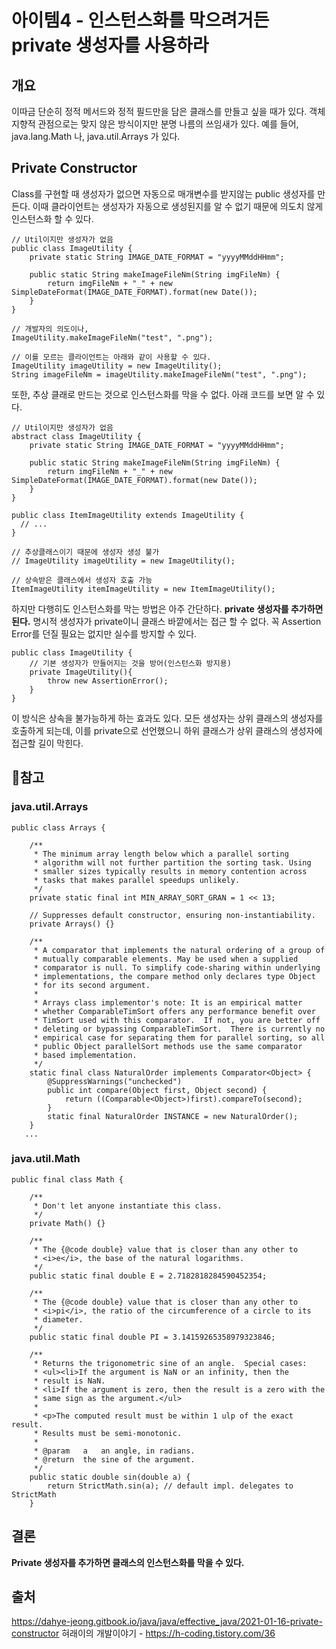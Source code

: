 # 아이템4  - 인스턴스화를 막으려거든 private 생성자를 사용하라

## 개요

이따금 단순히 정적 메서드와 정적 필드만을 담은 클래스를 만들고 싶을 때가 있다. 객체 지향적 관점으로는 맞지 않은 방식이지만 분명 나름의 쓰임새가 있다. 예를 들어, java.lang.Math 나, java.util.Arrays 가 있다.

## Private Constructor

Class를 구현할 때 생성자가 없으면 자동으로 매개변수를 받지않는 public 생성자를 만든다. 이때 클라이언트는 생성자가 자동으로 생성된지를 알 수 없기 때문에 의도치 않게 인스턴스화 할 수 있다.

```
// Util이지만 생성자가 없음
public class ImageUtility {
    private static String IMAGE_DATE_FORMAT = "yyyyMMddHHmm";

    public static String makeImageFileNm(String imgFileNm) {
        return imgFileNm + "_" + new SimpleDateFormat(IMAGE_DATE_FORMAT).format(new Date());
    }
}
```

```
// 개발자의 의도이나,
ImageUtility.makeImageFileNm("test", ".png");

// 이를 모르는 클라이언트는 아래와 같이 사용할 수 있다. 
ImageUtility imageUtility = new ImageUtility();
String imageFileNm = imageUtility.makeImageFileNm("test", ".png");
```

또한, 추상 클래로 만드는 것으로 인스턴스화를 막을 수 없다. 아래 코드를 보면 알 수 있다.

```
// Util이지만 생성자가 없음
abstract class ImageUtility {
    private static String IMAGE_DATE_FORMAT = "yyyyMMddHHmm";

    public static String makeImageFileNm(String imgFileNm) {
        return imgFileNm + "_" + new SimpleDateFormat(IMAGE_DATE_FORMAT).format(new Date());
    }
}
```

```
public class ItemImageUtility extends ImageUtility {
  // ...
}
```

```
// 추상클래스이기 때문에 생성자 생성 불가
// ImageUtility imageUtility = new ImageUtility();

// 상속받은 클래스에서 생성자 호출 가능
ItemImageUtility itemImageUtility = new ItemImageUtility();
```

하지만 다행히도 인스턴스화를 막는 방법은 아주 간단하다. **private 생성자를 추가하면 된다.**
명시적 생성자가 private이니 클래스 바깥에서는 접근 할 수 없다. 꼭 Assertion Error를 던질 필요는 없지만 실수를 방지할 수 있다.

```
public class ImageUtility {
    // 기본 생성자가 만들어지는 것을 방어(인스턴스화 방지용)
    private ImageUtility(){
        throw new AssertionError();
    }
}
```

이 방식은 상속을 불가능하게 하는 효과도 있다. 모든 생성자는 상위 클래스의 생성자를 호출하게 되는데, 이를 private으로 선언했으니 하위 클래스가 상위 클래스의 생성자에 접근할 길이 막힌다.


## 참고

### java.util.Arrays

```
public class Arrays {

    /**
     * The minimum array length below which a parallel sorting
     * algorithm will not further partition the sorting task. Using
     * smaller sizes typically results in memory contention across
     * tasks that makes parallel speedups unlikely.
     */
    private static final int MIN_ARRAY_SORT_GRAN = 1 << 13;

    // Suppresses default constructor, ensuring non-instantiability.
    private Arrays() {}

    /**
     * A comparator that implements the natural ordering of a group of
     * mutually comparable elements. May be used when a supplied
     * comparator is null. To simplify code-sharing within underlying
     * implementations, the compare method only declares type Object
     * for its second argument.
     *
     * Arrays class implementor's note: It is an empirical matter
     * whether ComparableTimSort offers any performance benefit over
     * TimSort used with this comparator.  If not, you are better off
     * deleting or bypassing ComparableTimSort.  There is currently no
     * empirical case for separating them for parallel sorting, so all
     * public Object parallelSort methods use the same comparator
     * based implementation.
     */
    static final class NaturalOrder implements Comparator<Object> {
        @SuppressWarnings("unchecked")
        public int compare(Object first, Object second) {
            return ((Comparable<Object>)first).compareTo(second);
        }
        static final NaturalOrder INSTANCE = new NaturalOrder();
    }
   ...
```


### java.util.Math

```
public final class Math {

    /**
     * Don't let anyone instantiate this class.
     */
    private Math() {}

    /**
     * The {@code double} value that is closer than any other to
     * <i>e</i>, the base of the natural logarithms.
     */
    public static final double E = 2.7182818284590452354;

    /**
     * The {@code double} value that is closer than any other to
     * <i>pi</i>, the ratio of the circumference of a circle to its
     * diameter.
     */
    public static final double PI = 3.14159265358979323846;

    /**
     * Returns the trigonometric sine of an angle.  Special cases:
     * <ul><li>If the argument is NaN or an infinity, then the
     * result is NaN.
     * <li>If the argument is zero, then the result is a zero with the
     * same sign as the argument.</ul>
     *
     * <p>The computed result must be within 1 ulp of the exact result.
     * Results must be semi-monotonic.
     *
     * @param   a   an angle, in radians.
     * @return  the sine of the argument.
     */
    public static double sin(double a) {
        return StrictMath.sin(a); // default impl. delegates to StrictMath
    }
```

## 결론

**Private 생성자를 추가하면 클래스의 인스턴스화를 막을 수 있다.**

## 출처
https://dahye-jeong.gitbook.io/java/java/effective_java/2021-01-16-private-constructor
혀래이의 개발이야기 - https://h-coding.tistory.com/36







